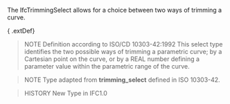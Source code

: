 The IfcTrimmingSelect allows for a choice between two ways of trimming a curve.

<!-- end of short definition -->


{ .extDef}
> NOTE Definition according to ISO/CD 10303-42:1992
> This select type identifies the two possible ways of trimming a parametric curve; by a Cartesian point on the curve, or by a REAL number defining a parameter value within the parametric range of the curve.

> NOTE Type adapted from **trimming_select** defined in ISO 10303-42.

> HISTORY New Type in IFC1.0
